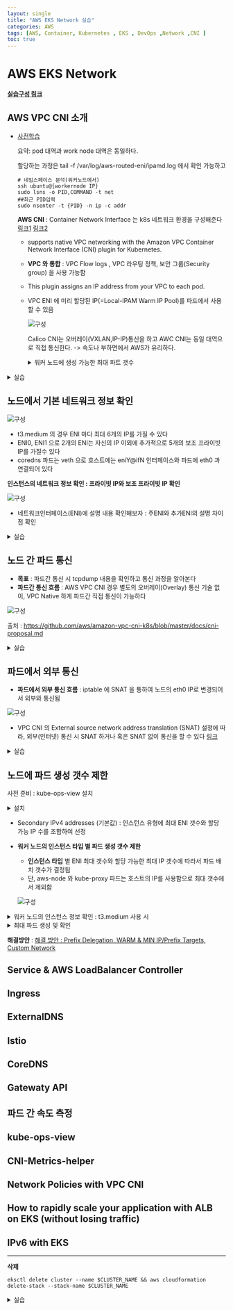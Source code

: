 ```yaml
---
layout: single
title: "AWS EKS Network 실습"
categories: AWS
tags: [AWS, Container, Kubernetes , EKS , DevOps ,Network ,CNI ]
toc: true
---
```



# AWS EKS  Network
[**실습구성 링크**](https://parkbeomsub.github.io/aws/AWS-EKS-%EC%84%A4%EC%B9%98(addon-AWS-CNI,-Core-DNS,-kube-proxy)/)



## AWS VPC CNI 소개
 - [사전학습](https://malwareanalysis.tistory.com/555)
  
    요약: pod 대역과 work node 대역은 동일하다.

    할당하는 과정은 tail -f /var/log/aws-routed-eni/ipamd.log 에서 확인 가능하고 
    ~~~
    # 네임스페이스 분석(워커노드에서)
    ssh ubuntu@{workernode IP}
    sudo lsns -o PID,COMMAND -t net
    ##최근 PID입력
    sudo nsenter -t {PID} -n ip -c addr
    ~~~

    **AWS CNI** :   Container Network Interface 는 k8s 네트워크 환경을 구성해준다 [링크1](https://kubernetes.io/docs/concepts/cluster-administration/networking/)
    [링크2](https://kubernetes.io/docs/concepts/cluster-administration/addons/#networking-and-network-policy)

    - supports native VPC networking with the Amazon VPC Container Network Interface (CNI) plugin for Kubernetes.
    - **VPC 와 통합** : VPC Flow logs , VPC 라우팅 정책, 보안 그룹(Security group) 을 사용 가능함
    - This plugin assigns an IP address from your VPC to each pod.
    - VPC ENI 에 미리 할당된 IP(=Local-IPAM Warm IP Pool)를 파드에서 사용할 수 있음
  
      ![구성](/Images/eks/eks_s1.png)

      Calico CNI는 오버레이(VXLAN,IP-IP)통신을 하고 AWC CNI는 동일 대역으로 직접 통신한다. -> 속도나 부하면에서 AWS가 유리하다.

      <details><summary>워커 노드에 생성 가능한 최대 파트 갯수</summary>

      ![구성](/Images/eks/eks_s2.png)

      위 그림에서 secondry IPv4 할당 : t3.medium은  NIC이 3이고 닉당 5개의 pod를 15개 토탈 생성할 수 있다.

      IPv4 Prefix 위임  : 아이피 할당은 nic에 서브넷 안의 대역으로 넣을 수 가 있다. 해당 방법을 통해서  최대 배치가능 수를 늘릴 수 있다.
    
      </details>
    

<details><summary>실습</summary>

-  네트워크 기본 정보 확인
~~~
# CNI 정보 확인
kubectl describe daemonset aws-node --namespace kube-system | grep Image | cut -d "/" -f 2

# kube-proxy config 확인 : 모드 iptables 사용 >> ipvs 모드 사용하지 않는 이유???
kubectl describe cm -n kube-system kube-proxy-config
...
mode: "iptables"
...

# 노드 IP 확인
aws ec2 describe-instances --query "Reservations[*].Instances[*].{PublicIPAdd:PublicIpAddress,PrivateIPAdd:PrivateIpAddress,InstanceName:Tags[?Key=='Name']|[0].Value,Status:State.Name}" --filters Name=instance-state-name,Values=running --output table

# 파드 IP 확인
kubectl get pod -n kube-system -o=custom-columns=NAME:.metadata.name,IP:.status.podIP,STATUS:.status.phase

# 파드 이름 확인
kubectl get pod -A -o name

# 파드 갯수 확인
kubectl get pod -A -o name | wc -l
~~~
![구성](/Images/eks/eks_n21.png)

- 노드에 네트워크 정보 확인
~~~

# CNI 정보 확인
for i in $N1 $N2 $N3; do echo ">> node $i <<"; ssh ec2-user@$i tree /var/log/aws-routed-eni; echo; done
ssh ec2-user@$N1 sudo cat /var/log/aws-routed-eni/plugin.log | jq
ssh ec2-user@$N1 sudo cat /var/log/aws-routed-eni/ipamd.log | jq
ssh ec2-user@$N1 sudo cat /var/log/aws-routed-eni/egress-v6-plugin.log | jq
ssh ec2-user@$N1 sudo cat /var/log/aws-routed-eni/ebpf-sdk.log | jq
ssh ec2-user@$N1 sudo cat /var/log/aws-routed-eni/network-policy-agent.log | jq

# 네트워크 정보 확인 : eniY는 pod network 네임스페이스와 veth pair
for i in $N1 $N2 $N3; do echo ">> node $i <<"; ssh ec2-user@$i sudo ip -br -c addr; echo; done
for i in $N1 $N2 $N3; do echo ">> node $i <<"; ssh ec2-user@$i sudo ip -c addr; echo; done
for i in $N1 $N2 $N3; do echo ">> node $i <<"; ssh ec2-user@$i sudo ip -c route; echo; done
ssh ec2-user@$N1 sudo iptables -t nat -S
ssh ec2-user@$N1 sudo iptables -t nat -L -n -v

~~~



![구성](/Images/eks/eks_n22.png)
![구성](/Images/eks/eksn_23.png)

</details>

## 노드에서 기본 네트워크 정보 확인

 ![구성](/Images/eks/eksn_25.png)
- t3.medium 의 경우 ENI 마다 최대 6개의 IP를 가질 수 있다
- ENI0, ENI1 으로 2개의 ENI는 자신의 IP 이외에 추가적으로 5개의 보조 프라이빗 IP를 가질수 있다
- coredns 파드는 veth 으로 호스트에는 eniY@ifN 인터페이스와 파드에 eth0 과 연결되어 있다


**인스턴스의 네트워크 정보 확인 : 프라이빗 IP와 보조 프라이빗 IP 확인**

![구성](/Images/eks/eksn_26.png)
- 네트워크인터페이스(ENI)에 설명 내용 확인해보자 : 주ENI와 추가ENI의 설명 차이점 확인

<details><summary>실습</summary>

- 보조 IPv4 주소를 파드가 사용하는지 확인
~~~

kubectl get pod -n kube-system -l k8s-app=kube-dns -owide
NAME                       READY   STATUS    RESTARTS   AGE   IP              NODE                                               NOMINATED NODE   READINESS GATES
coredns-6777fcd775-57k77   1/1     Running   0          70m   192.168.1.142   ip-192-168-1-251.ap-northeast-2.compute.internal   <none>           <none>
coredns-6777fcd775-cvqsb   1/1     Running   0          70m   192.168.2.75    ip-192-168-2-34.ap-northeast-2.compute.internal    <none>           <none>

# 노드의 라우팅 정보 확인 >> EC2 네트워크 정보의 '보조 프라이빗 IPv4 주소'와 비교해보자
for i in $N1 $N2 $N3; do echo ">> node $i <<"; ssh ec2-user@$i sudo ip -c route; echo; done
~~~

![구성](/Images/eks/eksn_24.png)

- [실습] 테스트용 파드 생성 - [nicolaka/netshoot](https://github.com/nicolaka/netshoot)

~~~

# [터미널1~3] 노드 모니터링
ssh ec2-user@$N1
watch -d "ip link | egrep 'eth|eni' ;echo;echo "[ROUTE TABLE]"; route -n | grep eni"

ssh ec2-user@$N2
watch -d "ip link | egrep 'eth|eni' ;echo;echo "[ROUTE TABLE]"; route -n | grep eni"

ssh ec2-user@$N3
watch -d "ip link | egrep 'eth|eni' ;echo;echo "[ROUTE TABLE]"; route -n | grep eni"

# 테스트용 파드 netshoot-pod 생성
cat <<EOF | kubectl create -f -
apiVersion: apps/v1
kind: Deployment
metadata:
  name: netshoot-pod
spec:
  replicas: 3
  selector:
    matchLabels:
      app: netshoot-pod
  template:
    metadata:
      labels:
        app: netshoot-pod
    spec:
      containers:
      - name: netshoot-pod
        image: nicolaka/netshoot
        command: ["tail"]
        args: ["-f", "/dev/null"]
      terminationGracePeriodSeconds: 0
EOF

# 파드 이름 변수 지정
PODNAME1=$(kubectl get pod -l app=netshoot-pod -o jsonpath={.items[0].metadata.name})
PODNAME2=$(kubectl get pod -l app=netshoot-pod -o jsonpath={.items[1].metadata.name})
PODNAME3=$(kubectl get pod -l app=netshoot-pod -o jsonpath={.items[2].metadata.name})

# 파드 확인
kubectl get pod -o wide
kubectl get pod -o=custom-columns=NAME:.metadata.name,IP:.status.podIP

# 노드에 라우팅 정보 확인
for i in $N1 $N2 $N3; do echo ">> node $i <<"; ssh ec2-user@$i sudo ip -c route; echo; done

~~~



![구성](/Images/eks/eksn_27.png)

![구성](/Images/eks/eksn_28.png)

![구성](/Images/eks/eksn_29.png)


- 파드가 생성되면, **워커 노드**에 **eniY@ifN** **추가**되고 라우팅 테이블에도 정보가 추가된다

- 테스트용 파드 **eniY 정보 확인** - 워커 노드 EC2

~~~

# 노드3에서 네트워크 인터페이스 정보 확인
ssh ec2-user@$N3
----------------
ip -br -c addr show
ip -c link
ip -c addr
ip route # 혹은 route -n

# 마지막 생성된 네임스페이스 정보 출력 -t net(네트워크 타입)
sudo lsns -o PID,COMMAND -t net | awk 'NR>2 {print $1}' | tail -n 1

# 마지막 생성된 네임스페이스 net PID 정보 출력 -t net(네트워크 타입)를 변수 지정
MyPID=$(sudo lsns -o PID,COMMAND -t net | awk 'NR>2 {print $1}' | tail -n 1)

# PID 정보로 파드 정보 확인
sudo nsenter -t $MyPID -n ip -c addr
sudo nsenter -t $MyPID -n ip -c route

exit
----------------

~~~

![구성](/Images/eks/eksn_30.png)

![구성](/Images/eks/eksn_31.png)

-  테스트용 파드 접속(exec) 후 확인
  
~~~

# 테스트용 파드 접속(exec) 후 Shell 실행
kubectl exec -it $PODNAME1 -- zsh

# 아래부터는 pod-1 Shell 에서 실행 : 네트워크 정보 확인
----------------------------
ip -c addr
ip -c route
route -n
ping -c 1 <pod-2 IP>
ps
cat /etc/resolv.conf
exit
----------------------------

# 파드2 Shell 실행
kubectl exec -it $PODNAME2 -- ip -c addr

# 파드3 Shell 실행
kubectl exec -it $PODNAME3 -- ip -br -c addr

~~~



![구성](/Images/eks/eksn_32.png)

![구성](/Images/eks/eksn_33.png)

</details>

## 노드 간 파드 통신
- **목표** : 파드간 통신 시 tcpdump 내용을 확인하고 통신 과정을 알아본다
- **파드간 통신 흐름** : AWS VPC CNI 경우 별도의 오버레이(Overlay) 통신 기술 없이, VPC Native 하게 파드간 직접 통신이 가능하다
  
![구성](/Images/eks/eksn_34.png)

 출처 : https://github.com/aws/amazon-vpc-cni-k8s/blob/master/docs/cni-proposal.md


<details><summary>실습</summary>

- 파드간 통신 테스트 및 확인 : 별도의 NAT 동작 없이 통신 가능!
~~~

# 파드 IP 변수 지정
PODIP1=$(kubectl get pod -l app=netshoot-pod -o jsonpath={.items[0].status.podIP})
PODIP2=$(kubectl get pod -l app=netshoot-pod -o jsonpath={.items[1].status.podIP})
PODIP3=$(kubectl get pod -l app=netshoot-pod -o jsonpath={.items[2].status.podIP})

# 파드1 Shell 에서 파드2로 ping 테스트
kubectl exec -it $PODNAME1 -- ping -c 2 $PODIP2

# 파드2 Shell 에서 파드3로 ping 테스트
kubectl exec -it $PODNAME2 -- ping -c 2 $PODIP3

# 파드3 Shell 에서 파드1로 ping 테스트
kubectl exec -it $PODNAME3 -- ping -c 2 $PODIP1

# 워커 노드 EC2 : TCPDUMP 확인
sudo tcpdump -i any -nn icmp
sudo tcpdump -i eth1 -nn icmp
sudo tcpdump -i eth0 -nn icmp
sudo tcpdump -i eniYYYYYYYY -nn icmp

[워커 노드1]
# routing policy database management 확인
ip rule

# routing table management 확인
ip route show table local

# 디폴트 네트워크 정보를 eth0 을 통해서 빠져나간다
ip route show table main
default via 192.168.1.1 dev eth0

~~~

![구성](/Images/eks/eksn_43.png)

![구성](/Images/eks/eksn_35.png)

![구성](/Images/eks/eksn_36.png)






</details>






## 파드에서 외부 통신

- **파드에서 외부 통신 흐름** : iptable 에 SNAT 을 통하여 노드의 eth0 IP로 변경되어서 외부와 통신됨

![구성](/Images/eks/eksn_37.png)


- VPC CNI 의 External source network address translation (SNAT) 설정에 따라, 외부(인터넷) 통신 시 SNAT 하거나 혹은 SNAT 없이 통신을 할 수 있다  [링크](https://docs.aws.amazon.com/eks/latest/userguide/external-snat.html)



<details><summary>실습</summary>

- **파드에서 외부 통신** 테스트 및 확인
- 파드 shell 실행 후 외부로 ping 테스트 & 워커 노드에서 tcpdump 및 iptables 정보 확인
~~~


**# 작업용 EC2 :** pod-1 Shell 에서 외부로 ping
kubectl exec -it $PODNAME1 -- ping -c 1 www.google.com
kubectl exec -it $PODNAME1 -- ping -i 0.1 www.google.com

**# 워커 노드 EC2** : TCPDUMP 확인
sudo tcpdump -i any -nn icmp
sudo tcpdump -i eth0 -nn icmp

**# 워커 노드 EC2** : 퍼블릭IP 확인
for i in $N1 $N2 $N3; do echo ">> node $i <<"; ssh ec2-user@$i curl -s ipinfo.io/ip; echo; echo; done

**# 작업용 EC2 :** pod-1 Shell 에서 외부 접속 확인 - 공인IP는 어떤 주소인가?
## The right way to check the weather - [링크](https://github.com/chubin/wttr.in)
for i in $PODNAME1 $PODNAME2 $PODNAME3; do echo ">> Pod : $i <<"; kubectl exec -it $i -- curl -s ipinfo.io/ip; echo; echo; done
kubectl exec -it $PODNAME1 -- curl -s **wttr.in**/seoul
kubectl exec -it $PODNAME1 -- curl -s wttr.in/seoul?format=3
kubectl exec -it $PODNAME1 -- curl -s wttr.in/Moon
kubectl exec -it $PODNAME1 -- curl -s wttr.in/:help

**# 워커 노드 EC2**
## 출력된 결과를 보고 어떻게 빠져나가는지 고민해보자!
ip rule
ip route show table main
sudo **iptables -L -n -v -t nat
sudo iptables -t nat -S**

# 파드가 외부와 통신시에는 아래 처럼 'AWS-SNAT-CHAIN-0' 룰(rule)에 의해서 SNAT 되어서 외부와 통신!
# 참고로 뒤 IP는 eth0(ENI 첫번째)의 IP 주소이다
# --random-fully 동작 - [링크1](https://ssup2.github.io/issue/Linux_TCP_SYN_Packet_Drop_SNAT_Port_Race_Condition/)  [링크2](https://ssup2.github.io/issue/Kubernetes_TCP_Connection_Delay_VXLAN_CNI_Plugin/)
sudo iptables -t nat -S | grep 'A AWS-SNAT-CHAIN'
-A AWS-SNAT-CHAIN-0 ! -d **192.168.0.0/16** -m comment --comment "AWS SNAT CHAIN" -j RETURN
-A AWS-SNAT-CHAIN-0 ! -o vlan+ -m comment --comment "AWS, SNAT" -m addrtype ! --dst-type LOCAL -j SNAT --to-source **192.168.1.251** --random-fully

## 아래 'mark 0x4000/0x4000' 매칭되지 않아서 RETURN 됨!
-A KUBE-POSTROUTING -m mark ! --mark 0x4000/0x4000 -j RETURN
-A KUBE-POSTROUTING -j MARK --set-xmark 0x4000/0x0
-A KUBE-POSTROUTING -m comment --comment "kubernetes service traffic requiring SNAT" -j MASQUERADE --random-fully
...

# 카운트 확인 시 AWS-SNAT-CHAIN-0에 매칭되어, 목적지가 **192.168.0.0/16** 아니고 외부 빠져나갈때 SNAT **192.168.1.251(EC2 노드1 IP)** 변경되어 나간다!
sudo iptables -t filter --zero; sudo iptables -t nat --zero; sudo iptables -t mangle --zero; sudo iptables -t raw --zero
watch -d 'sudo iptables -v --numeric --table nat --list AWS-SNAT-CHAIN-0; echo ; sudo iptables -v --numeric --table nat --list KUBE-POSTROUTING; echo ; sudo iptables -v --numeric --table nat --list POSTROUTING'

# conntrack 확인
**for i in $N1 $N2 $N3; do echo ">> node $i <<"; ssh ec2-user@$i sudo conntrack -L -n |grep -v '169.254.169'; echo; done**
conntrack v1.4.5 (conntrack-tools): 
icmp     1 28 src=172.30.66.58 dst=8.8.8.8 type=8 code=0 id=34392 src=8.8.8.8 dst=172.30.85.242 type=0 code=0 id=50705 mark=128 use=1
tcp      6 23 TIME_WAIT src=172.30.66.58 dst=34.117.59.81 sport=58144 dport=80 src=34.117.59.81 dst=172.30.85.242 sport=80 dport=44768 [ASSURED] mark=128 use=1


~~~


![구성](/Images/eks/eksn_38.png)

![구성](/Images/eks/eksn_39.png)

![구성](/Images/eks/eksn_40.png)

![구성](/Images/eks/eksn_41.png)

![구성](/Images/eks/eksn_42.png)







* 다음 실습을 위해서 파드 삭제: 
  >  kubectl delete deploy netshoot-pod





</details>




## 노드에 파드 생성 갯수 제한


사전 준비 : kube-ops-view 설치
<details><summary>설치</summary>


~~~


# kube-ops-view
helm repo add geek-cookbook https://geek-cookbook.github.io/charts/
helm install kube-ops-view geek-cookbook/kube-ops-view --version 1.2.2 --set env.TZ="Asia/Seoul" --namespace kube-system
kubectl patch svc -n kube-system kube-ops-view -p '{"spec":{"type":"LoadBalancer"}}'

# kube-ops-view 접속 URL 확인 (1.5 배율)
kubectl get svc -n kube-system kube-ops-view -o jsonpath={.status.loadBalancer.ingress[0].hostname} | awk '{ print "KUBE-OPS-VIEW URL = http://"$1":8080/#scale=1.5"}'

~~~

</details>

- Secondary IPv4 addresses (기본값) : 인스턴스 유형에 최대 ENI 갯수와 할당 가능 IP 수를 조합하여 선정

- **워커 노드의 인스턴스 타입 별 파드 생성 갯수 제한**
    - **인스턴스 타입** 별 ENI 최대 갯수와 할당 가능한 최대 IP 갯수에 따라서 파드 배치 갯수가 결정됨
    - 단, aws-node 와 kube-proxy 파드는 호스트의 IP를 사용함으로 최대 갯수에서 제외함

    ![구성](/Images/eks/eksn_44.png)





<details><summary>워커 노드의 인스턴스 정보 확인 : t3.medium 사용 시</summary>


```bash
# t3 타입의 정보(필터) 확인
aws ec2 describe-instance-types --filters Name=instance-type,Values=**t3.*** \
 --query "InstanceTypes[].{**Type**: InstanceType, **MaxENI**: NetworkInfo.MaximumNetworkInterfaces, **IPv4addr**: NetworkInfo.Ipv4AddressesPerInterface}" \
 --output table
--------------------------------------
|        DescribeInstanceTypes       |
+----------+----------+--------------+
| IPv4addr | MaxENI   |    Type      |
+----------+----------+--------------+
|  15      |  4       |  t3.2xlarge  |
|  **6**       |  **3**       |  **t3.medium**   |
|  **12**      |  **3**       |  **t3.large**    |
|  15      |  4       |  t3.xlarge   |
|  2       |  2       |  t3.micro    |
|  2       |  2       |  t3.nano     |
|  4       |  3       |  t3.small    |
+----------+----------+--------------+

# c5 타입의 정보(필터) 확인
aws ec2 describe-instance-types --filters Name=instance-type,Values=**c5*.*** \
 --query "InstanceTypes[].{**Type**: InstanceType, **MaxENI**: NetworkInfo.MaximumNetworkInterfaces, **IPv4addr**: NetworkInfo.Ipv4AddressesPerInterface}" \
 --output table

# 파드 사용 가능 계산 예시 : aws-node 와 kube-proxy 파드는 host-networking 사용으로 IP 2개 남음
((MaxENI * (IPv4addr-1)) + 2)
**t3.medium** 경우 : ((3 * (6 - 1) + **2** ) = **17개 >>** aws-node 와 kube-proxy 2개 제외하면 **15개**

# 워커노드 상세 정보 확인 : 노드 상세 정보의 Allocatable 에 pods 에 17개 정보 확인
**kubectl describe node | grep Allocatable: -A6**
Allocatable:
  cpu:                         1930m
  ephemeral-storage:           27905944324
  hugepages-1Gi:               0
  hugepages-2Mi:               0
  memory:                      3388360Ki
  **pods:                        17**
```

</details>



<details><summary>최대 파드 생성 및 확인</summary>

~~~bash

# 워커 노드 EC2 - 모니터링
while true; do ip -br -c addr show && echo "--------------" ; date "+%Y-%m-%d %H:%M:%S" ; sleep 1; done

# 작업용 EC2 - 터미널1
watch -d 'kubectl get pods -o wide'

# 작업용 EC2 - 터미널2
# 디플로이먼트 생성
curl -s -O https://raw.githubusercontent.com/gasida/PKOS/main/2/nginx-dp.yaml
**kubectl apply -f nginx-dp.yaml**

# 파드 확인
kubectl get pod -o wide
kubectl get pod -o=custom-columns=NAME:.metadata.name,IP:.status.podIP

# 파드 증가 테스트 >> 파드 정상 생성 확인, 워커 노드에서 eth, eni 갯수 확인
kubectl scale deployment nginx-deployment --replicas=8

# 파드 증가 테스트 >> 파드 정상 생성 확인, 워커 노드에서 eth, eni 갯수 확인 >> 어떤일이 벌어졌는가?
kubectl scale deployment nginx-deployment --replicas=15

# 파드 증가 테스트 >> 파드 정상 생성 확인, 워커 노드에서 eth, eni 갯수 확인 >> 어떤일이 벌어졌는가?
kubectl scale deployment nginx-deployment --replicas=30

# 파드 증가 테스트 >> 파드 정상 생성 확인, 워커 노드에서 eth, eni 갯수 확인 >> 어떤일이 벌어졌는가?
**kubectl scale deployment nginx-deployment --replicas=50**

# 파드 생성 실패!
kubectl get pods | grep Pending
nginx-deployment-7fb7fd49b4-d4bk9   0/1     Pending   0          3m37s
nginx-deployment-7fb7fd49b4-qpqbm   0/1     Pending   0          3m37s
...

kubectl describe pod <Pending 파드> | grep Events: -A5
Events:
  Type     Reason            Age   From               Message
  ----     ------            ----  ----               -------
  Warning  FailedScheduling  45s   default-scheduler  0/3 nodes are available: 1 node(s) had untolerated taint {node-role.kubernetes.io/control-plane: }, 2 **Too many pods**. preemption: 0/3 nodes are available: 1 Preemption is not helpful for scheduling, 2 No preemption victims found for incoming pod.

# 디플로이먼트 삭제
**kubectl delete deploy nginx-deployment**

~~~



![구성](/Images/eks/eksn_45.png)


![구성](/Images/eks/eksn_46.png)


![구성](/Images/eks/eksn_47.png)


![구성](/Images/eks/eksn_48.png)


![구성](/Images/eks/eksn_49.png)


![구성](/Images/eks/eksn_50.png)

![구성](/Images/eks/eksn_51.png)

![구성](/Images/eks/eksn_52.png)









</details>




**해결방안** : [해결 방안 : Prefix Delegation, WARM & MIN IP/Prefix Targets, Custom Network](https://docs.google.com/spreadsheets/d/1yhkuBJBY2iO2Ax5FcbDMdWD5QLTVO6Y_kYt_VumnEtI/edit#gid=1994017257)


## Service & AWS LoadBalancer Controller






## Ingress




## ExternalDNS




## Istio




## CoreDNS





##  Gatewaty API



##  파드 간 속도 측정



##  kube-ops-view



##  CNI-Metrics-helper



##  Network Policies with VPC CNI



##  How to rapidly scale your application with ALB on EKS (without losing traffic)



##  IPv6 with EKS


---
**삭제**
~~~
eksctl delete cluster --name $CLUSTER_NAME && aws cloudformation delete-stack --stack-name $CLUSTER_NAME
~~~





<details><summary>실습</summary>
</details>